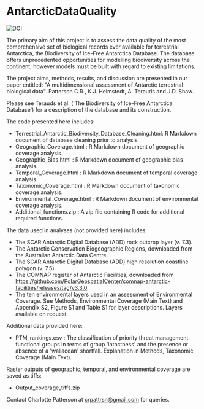 # AntarcticDataQuality

<a href="https://zenodo.org/badge/latestdoi/641286171"><img src="https://zenodo.org/badge/641286171.svg" alt="DOI"></a>

The primary aim of this project is to assess the data quality of the most comprehensive set of biological records ever available for terrestrial Antarctica, the Biodiversity of Ice-Free Antarctica Database. The database offers unprecedented opportunities for modelling biodiversity across the continent, however models must be built with regard to existing limitations.

The project aims, methods, results, and discussion are presented in our paper entitled: "A multidimensional assessment of Antarctic terrestrial biological data". Patterson C.R., K.J. Helmstedt, A. Terauds and J.D. Shaw.

Please see Terauds et al. ('The Biodiversity of Ice-Free Antarctica Database') for a description of the database and its construction.

The code presented here includes:
- Terrestrial_Antarctic_Biodiversity_Database_Cleaning.html: R Markdown document of database cleaning prior to analysis.
- Geographic_Coverage.html : R Markdown document of geographic coverage analysis.
- Geographic_Bias.html : R Markdown document of geographic bias analysis.
- Temporal_Coverage.html : R Markdown document of temporal coverage analysis.
- Taxonomic_Coverage.html : R Markdown document of taxonomic coverage analysis.
- Environmental_Coverage.html : R Markdown document of environmental coverage analysis.
- Additional_functions.zip : A zip file containing R code for additional required functions.

The data used in analyses (not provided here) includes:
- The SCAR Antarctic Digital Database (ADD) rock outcrop layer (v. 7.3).
- The Antarctic Conservation Biogeographic Regions, downloaded from the Australian Antarctic Data Centre.
- The SCAR Antarctic Digital Database (ADD) high resolution coastline polygon (v. 7.5).
- The COMNAP register of Antarctic Facilities, downloaded from https://github.com/PolarGeospatialCenter/comnap-antarctic-facilities/releases/tag/v3.3.0.
- The ten environmental layers used in an assessment of Environmental Coverage. See Methods, Environmental Coverage (Main Text) and Appendix S2, Figure S1 and Table S1 for layer descriptions. Layers available on request.

Additional data provided here:
- PTM_rankings.csv : The classification of priority threat management functional groups in terms of group 'intactness' and the presence or absence of a 'wallacean' shortfall. Explanation in Methods, Taxonomic Coverage (Main Text).

Raster outputs of geographic, temporal, and environmental coverage are saved as tiffs:
- Output_coverage_tiffs.zip

Contact Charlotte Patterson at crpattrsn@gmail.com for queries.
